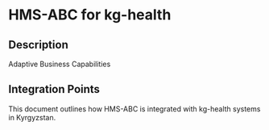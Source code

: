 # HMS-ABC for kg-health

## Description

Adaptive Business Capabilities

## Integration Points

This document outlines how HMS-ABC is integrated with kg-health systems in Kyrgyzstan.
